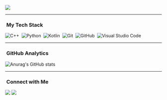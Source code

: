 ![](https://www.russelllands.com/blog/wp-content/uploads/banner-saturn-v-launch.jpg?w=200)
<!---
<a data-flickr-embed="true" href="https://www.russelllands.com/blog/wp-content/uploads/banner-saturn-v-launch.jpg" title="Apollo 8 launch"><img src="https://www.russelllands.com/blog/wp-content/uploads/banner-saturn-v-launch.jpg" alt="Apollo 8 launch"></a>
--->
<!---
### 👋 Hi, I’m Diego Moura from Brasil.
- 🎓 &nbsp;Mechanical engineering student.
- 👀 &nbsp;I’m interested in developing amazing projects that makes me happy!!
- 🌱 &nbsp;I’m currently learning Electronics, C++, Python and general Android development.
--->
---
### &nbsp;My Tech Stack
![C++](https://img.shields.io/badge/-C++-333333?style=flat&logo=cplusplus)&nbsp;
![Python](https://img.shields.io/badge/-Python-333333?style=flat&logo=python)&nbsp;
![Kotlin](https://img.shields.io/badge/-Kotlin-333333?style=flat&logo=kotlin)&nbsp;
![Git](https://img.shields.io/badge/-Git-333333?style=flat&logo=git)&nbsp;
![GitHub](https://img.shields.io/badge/-GitHub-333333?style=flat&logo=github)&nbsp;
![Visual Studio Code](https://img.shields.io/badge/-Visual%20Studio%20Code-333333?style=flat&logo=visual-studio-code&logoColor=007ACC)&nbsp;

---
### &nbsp;GitHub Analytics
![Anurag's GitHub stats](https://github-readme-stats.vercel.app/api?username=diegomouraas&show_icons=true&theme=gotham)

---
### &nbsp;Connect with Me

<p align="left">
<a href="https://www.linkedin.com/in/diego-moura-217565146/"><img src="https://img.shields.io/badge/-Diego%20Moura-0077B5?style=flat-square&logo=Linkedin&logoColor=white"/></a>
<a href="mailto:diegomoura.contact@gmail.com"><img src="https://img.shields.io/badge/-diegomoura.contact@gmail.com-D14836?style=flat-square&logo=Gmail&logoColor=white"/></a>
</p>

<!---
Diegomouraas/Diegomouraas is a ✨ special ✨ repository because its `README.md` (this file) appears on your GitHub profile.
You can click the Preview link to take a look at your changes.
--->
